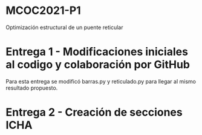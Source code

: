 # MCOC2021-P1
Optimización estructural de un puente reticular

# Entrega 1 - Modificaciones iniciales al codigo y colaboración por GitHub  

Para esta entrega se modificó barras.py y reticulado.py para llegar al mismo resultado propuesto.

# Entrega 2 - Creación de secciones ICHA  




